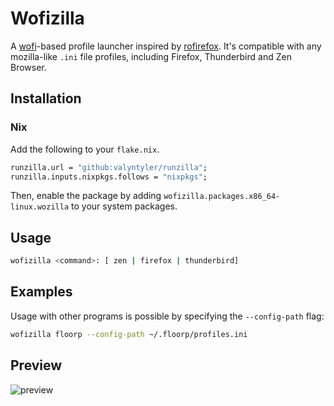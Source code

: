 # Wofizilla
A [wofi](https://hg.sr.ht/~scoopta/wofi)-based profile launcher inspired by [rofirefox](https://github.com/ethmtrgt/rofirefox). It's compatible with any mozilla-like `.ini` file profiles, including Firefox, Thunderbird and Zen Browser.

## Installation
### Nix
Add the following to your `flake.nix`.
```nix
runzilla.url = "github:valyntyler/runzilla";
runzilla.inputs.nixpkgs.follows = "nixpkgs";
```
Then, enable the package by adding `wofizilla.packages.x86_64-linux.wozilla` to your system packages.

## Usage
```bash
wofizilla <command>: [ zen | firefox | thunderbird]
```

## Examples
Usage with other programs is possible by specifying the `--config-path` flag:
```bash
wofizilla floorp --config-path ~/.floorp/profiles.ini
```

## Preview
![preview](assets/example.png)
